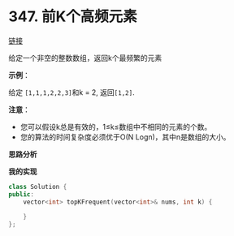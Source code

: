 # 347. 前K个高频元素

[链接](https://leetcode-cn.com/problems/top-k-frequent-elements/description/)

给定一个非空的整数数组，返回k个最频繁的元素

**示例**：

给定 `[1,1,1,2,2,3]`和k = 2, 返回`[1,2]`.

**注意**：

- 您可以假设k总是有效的，1≤k≤数组中不相同的元素的个数。
- 您的算法的时间复杂度必须优于O(N Logn)，其中n是数组的大小。

**思路分析**

**我的实现**

```c++
class Solution {
public:
    vector<int> topKFrequent(vector<int>& nums, int k) {
        
    }
};
```

